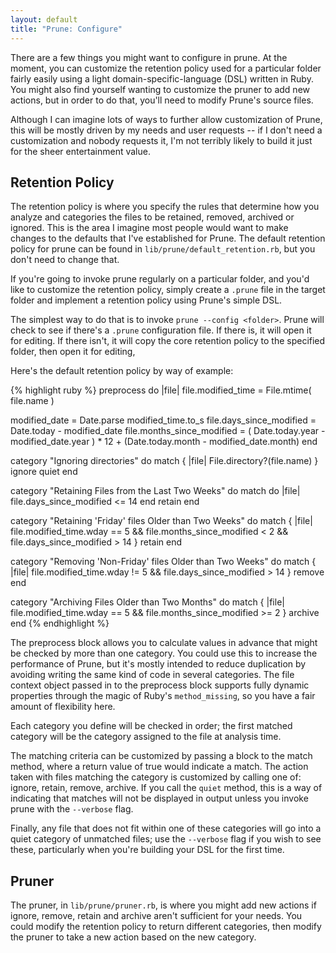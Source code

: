 ```yaml
---
layout: default
title: "Prune: Configure"
---
```


There are a few things you might want to configure in prune. At the moment, you can customize the retention policy used for a particular folder fairly easily using a light domain-specific-language (DSL) written in Ruby. You might also find yourself wanting to customize the pruner to add new actions, but in order to do that, you'll need to modify Prune's source files.

Although I can imagine lots of ways to further allow customization of Prune, this will be mostly driven by my needs and user requests -- if I don't need a customization and nobody requests it, I'm not terribly likely to build it just for the sheer entertainment value.

## Retention Policy ##

The retention policy is where you specify the rules that determine how you analyze and categories the files to be retained, removed, archived or ignored. This is the area I imagine most people would want to make changes to the defaults that I've established for Prune. The default retention policy for prune can be found in <code>lib/prune/default_retention.rb</code>, but you don't need to change that.

If you're going to invoke prune regularly on a particular folder, and you'd like to customize the retention policy, simply create a <code>.prune</code> file in the target folder and implement a retention policy using Prune's simple DSL. 

The simplest way to do that is to invoke `prune --config <folder>`. Prune will check to see if there's a `.prune` configuration file. If there is, it will open it for editing. If there isn't, it will copy the core retention policy to the specified folder, then open it for editing,

Here's the default retention policy by way of example:

{% highlight ruby %}
preprocess do |file|
  file.modified_time = File.mtime( file.name )

  modified_date = Date.parse modified_time.to_s
  file.days_since_modified = Date.today - modified_date
  file.months_since_modified = ( Date.today.year - modified_date.year ) * 12 + (Date.today.month - modified_date.month)
end

category "Ignoring directories" do
  match { |file| File.directory?(file.name) }
  ignore
  quiet
end

category "Retaining Files from the Last Two Weeks" do
  match do |file|
    file.days_since_modified <= 14
  end
  retain
end

category "Retaining 'Friday' files Older than Two Weeks" do
  match { |file| file.modified_time.wday == 5 && file.months_since_modified < 2 && file.days_since_modified > 14 }
  retain
end

category "Removing 'Non-Friday' files Older than Two Weeks" do
  match { |file| file.modified_time.wday != 5 && file.days_since_modified > 14 }
  remove 
end

category "Archiving Files Older than Two Months" do 
  match { |file| file.modified_time.wday == 5 && file.months_since_modified >= 2 }
  archive
end
{% endhighlight %}

The preprocess block allows you to calculate values in advance that might be checked by more than one category. You could use this to increase the performance of Prune, but it's mostly intended to reduce duplication by avoiding writing the same kind of code in several categories. The file context object passed in to the preprocess block supports fully dynamic properties through the magic of Ruby's <code>method_missing</code>, so you have a fair amount of flexibility here.

Each category you define will be checked in order; the first matched category will be the category assigned to the file at analysis time.

The matching criteria can be customized by passing a block to the match method, where a return value of true would indicate a match. The action taken with files matching the category is customized by calling one of: ignore, retain, remove, archive. If you call the <code>quiet</code> method, this is a way of indicating that matches will not be displayed in output unless you invoke prune with the <code>--verbose</code> flag.

Finally, any file that does not fit within one of these categories will go into a quiet category of unmatched files; use the <code>--verbose</code> flag if you wish to see these, particularly when you're building your DSL for the first time.

## Pruner ##

The pruner, in <code>lib/prune/pruner.rb</code>, is where you might add new actions if ignore, remove, retain and archive aren't sufficient for your needs. You could modify the retention policy to return different categories, then modify the pruner to take a new action based on the new category.
